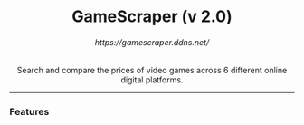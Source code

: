 <h1 align="center">GameScraper (v 2.0)</h1>
<h6 align="center">https://gamescraper.ddns.net/</h6>
<p align="center">Search and compare the prices of video games across 6 different online digital platforms.</p>
<hr>
<h3>Features</h3>